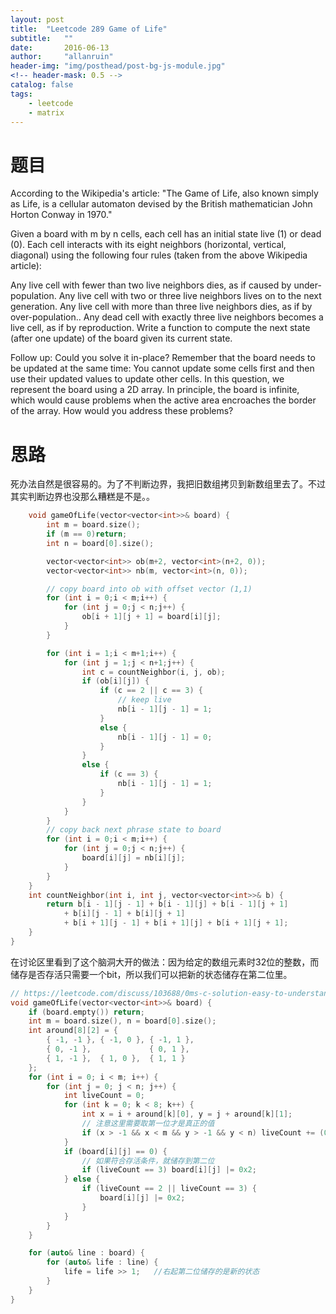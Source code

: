 ```yaml
---
layout: post
title:  "Leetcode 289 Game of Life"
subtitle:   ""  
date:       2016-06-13
author:     "allanruin"
header-img: "img/posthead/post-bg-js-module.jpg"
<!-- header-mask: 0.5 -->
catalog: false
tags:
    - leetcode
    - matrix
---
```


# 题目

According to the Wikipedia's article: "The Game of Life, also known simply as Life, is a cellular automaton devised by the British mathematician John Horton Conway in 1970."

Given a board with m by n cells, each cell has an initial state live (1) or dead (0). Each cell interacts with its eight neighbors (horizontal, vertical, diagonal) using the following four rules (taken from the above Wikipedia article):

Any live cell with fewer than two live neighbors dies, as if caused by under-population.
Any live cell with two or three live neighbors lives on to the next generation.
Any live cell with more than three live neighbors dies, as if by over-population..
Any dead cell with exactly three live neighbors becomes a live cell, as if by reproduction.
Write a function to compute the next state (after one update) of the board given its current state.

Follow up: 
Could you solve it in-place? Remember that the board needs to be updated at the same time: You cannot update some cells first and then use their updated values to update other cells.
In this question, we represent the board using a 2D array. In principle, the board is infinite, which would cause problems when the active area encroaches the border of the array. How would you address these problems?


# 思路

死办法自然是很容易的。为了不判断边界，我把旧数组拷贝到新数组里去了。不过其实判断边界也没那么糟糕是不是。。

``` cpp
    void gameOfLife(vector<vector<int>>& board) {
        int m = board.size();
        if (m == 0)return;
        int n = board[0].size();

        vector<vector<int>> ob(m+2, vector<int>(n+2, 0));
        vector<vector<int>> nb(m, vector<int>(n, 0));

        // copy board into ob with offset vector (1,1)
        for (int i = 0;i < m;i++) {
            for (int j = 0;j < n;j++) {
                ob[i + 1][j + 1] = board[i][j];
            }
        }

        for (int i = 1;i < m+1;i++) {
            for (int j = 1;j < n+1;j++) {
                int c = countNeighbor(i, j, ob);
                if (ob[i][j]) {
                    if (c == 2 || c == 3) {
                        // keep live
                        nb[i - 1][j - 1] = 1;
                    }
                    else {
                        nb[i - 1][j - 1] = 0;
                    }
                }
                else {
                    if (c == 3) {
                        nb[i - 1][j - 1] = 1;
                    }
                }
            }
        }
        // copy back next phrase state to board
        for (int i = 0;i < m;i++) {
            for (int j = 0;j < n;j++) {
                board[i][j] = nb[i][j];
            }
        }
    }
    int countNeighbor(int i, int j, vector<vector<int>>& b) {
        return b[i - 1][j - 1] + b[i - 1][j] + b[i - 1][j + 1]
            + b[i][j - 1] + b[i][j + 1]
            + b[i + 1][j - 1] + b[i + 1][j] + b[i + 1][j + 1];
    }
}
```



在讨论区里看到了这个脑洞大开的做法：因为给定的数组元素时32位的整数，而储存是否存活只需要一个bit，所以我们可以把新的状态储存在第二位里。
``` cpp
// https://leetcode.com/discuss/103688/0ms-c-solution-easy-to-understand
void gameOfLife(vector<vector<int>>& board) {
    if (board.empty()) return;
    int m = board.size(), n = board[0].size();
    int around[8][2] = { 
        { -1, -1 }, { -1, 0 }, { -1, 1 },
        { 0, -1 },             { 0, 1 },
        { 1, -1 },  { 1, 0 },  { 1, 1 }
    };
    for (int i = 0; i < m; i++) {
        for (int j = 0; j < n; j++) {
            int liveCount = 0;
            for (int k = 0; k < 8; k++) {
                int x = i + around[k][0], y = j + around[k][1];
                // 注意这里需要取第一位才是真正的值
                if (x > -1 && x < m && y > -1 && y < n) liveCount += (0x1 & board[x][y]);
            }
            if (board[i][j] == 0) {
                // 如果符合存活条件，就储存到第二位
                if (liveCount == 3) board[i][j] |= 0x2;
            } else {
                if (liveCount == 2 || liveCount == 3) {
                    board[i][j] |= 0x2;
                }
            }
        }
    }

    for (auto& line : board) {
        for (auto& life : line) {
            life = life >> 1;   //右起第二位储存的是新的状态
        }
    }
}
```
